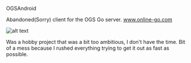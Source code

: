 OGSAndroid

Abandoned(Sorry) client for the OGS Go server. www.online-go.com

![alt text](http://i.imgur.com/tjcI5QV.png "aah")

Was a hobby project that was a bit too ambitious, I don't have the time. Bit of a mess because I rushed everything trying to get it out as fast as possible.
